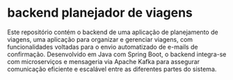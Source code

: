 # backend planejador de viagens
 Este repositório contém o backend de uma aplicação de planejamento de viagens, uma aplicação para organizar e gerenciar viagens, com funcionalidades voltadas para o envio automatizado de e-mails de confirmação. Desenvolvido em Java com Spring Boot, o backend integra-se com microserviços e mensageria via Apache Kafka para assegurar comunicação eficiente e escalável entre as diferentes partes do sistema.
